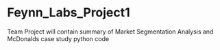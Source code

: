 # Feynn_Labs_Project1
Team Project will contain summary of Market Segmentation Analysis and McDonalds case study python code
